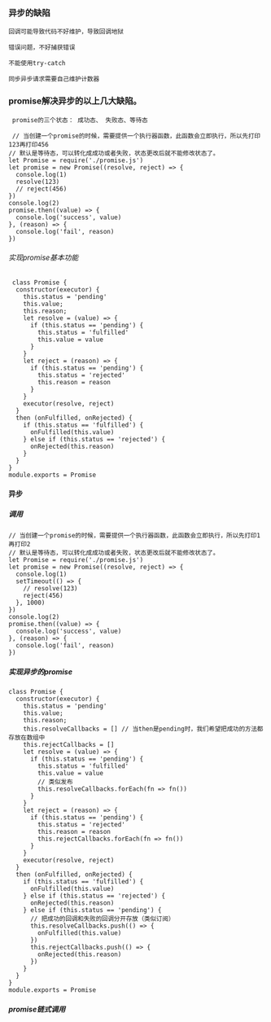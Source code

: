 ### 异步的缺陷

    回调可能导致代码不好维护，导致回调地狱

    错误问题，不好捕获错误

    不能使用try-catch

    同步异步请求需要自己维护计数器

### promise解决异步的以上几大缺陷。

     promise的三个状态： 成功态、 失败态、等待态
     
     // 当创建一个promise的时候，需要提供一个执行器函数，此函数会立即执行，所以先打印123再打印456
    // 默认是等待态，可以转化成成功或者失败，状态更改后就不能修改状态了。
    let Promise = require('./promise.js')
    let promise = new Promise((resolve, reject) => {
      console.log(1)
      resolve(123)
      // reject(456)
    })
    console.log(2)
    promise.then((value) => {
      console.log('success', value)
    }, (reason) => {
      console.log('fail', reason)
    })
  ###### 实现promise基本功能
     class Promise {
      constructor(executor) {
        this.status = 'pending'
        this.value;
        this.reason;
        let resolve = (value) => {
          if (this.status == 'pending') {
            this.status = 'fulfilled'
            this.value = value
          }
        }
        let reject = (reason) => {
          if (this.status == 'pending') {
            this.status = 'rejected'
            this.reason = reason
          }
        }
        executor(resolve, reject)
      }
      then (onFulfilled, onRejected) {
        if (this.status == 'fulfilled') {
          onFulfilled(this.value)
        } else if (this.status == 'rejected') {
          onRejected(this.reason)
        }
      }
    }
    module.exports = Promise
#### 异步

##### 调用

```
// 当创建一个promise的时候，需要提供一个执行器函数，此函数会立即执行，所以先打印1再打印2
// 默认是等待态，可以转化成成功或者失败，状态更改后就不能修改状态了。
let Promise = require('./promise.js')
let promise = new Promise((resolve, reject) => {
  console.log(1)
  setTimeout(() => {
    // resolve(123)
    reject(456)
  }, 1000)
})
console.log(2)
promise.then((value) => {
  console.log('success', value)
}, (reason) => {
  console.log('fail', reason)
})
```

##### 实现异步的promise

```
class Promise {
  constructor(executor) {
    this.status = 'pending'
    this.value;
    this.reason;
    this.resolveCallbacks = [] // 当then是pending时，我们希望把成功的方法都存放在数组中
    this.rejectCallbacks = []
    let resolve = (value) => {
      if (this.status == 'pending') {
        this.status = 'fulfilled'
        this.value = value
        // 类似发布
        this.resolveCallbacks.forEach(fn => fn())
      }
    }
    let reject = (reason) => {
      if (this.status == 'pending') {
        this.status = 'rejected'
        this.reason = reason
        this.rejectCallbacks.forEach(fn => fn())
      }
    }
    executor(resolve, reject)
  }
  then (onFulfilled, onRejected) {
    if (this.status == 'fulfilled') {
      onFulfilled(this.value)
    } else if (this.status == 'rejected') {
      onRejected(this.reason)
    } else if (this.status == 'pending') {
      // 把成功的回调和失败的回调分开存放（类似订阅）
      this.resolveCallbacks.push(() => {
        onFulfilled(this.value)
      })
      this.rejectCallbacks.push(() => {
        onRejected(this.reason)
      })
    }
  }
}
module.exports = Promise
```
##### promise链式调用
